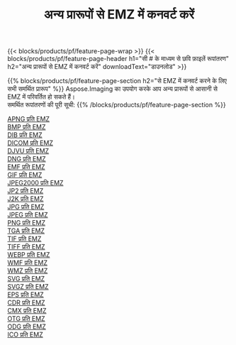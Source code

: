 ﻿---
title: अन्य प्रारूपों से EMZ में कनवर्ट करें 
weight: 3920
url: /hi/java/conversion/to/emz 
lang: hi
langdirlevel: 2
locales: zh-hans,ja,it,ru,de,es,fr,nl,id,lt,pl,pt,vi,tr,ko,zh-hant,ar,hi,th,sv,cs,uk,he
description: Aspose.Imaging का उपयोग करके आप अन्य प्रारूपों से EMZ में आसानी से रूपांतरित कर सकते हैं
---

{{< blocks/products/pf/feature-page-wrap >}}
{{< blocks/products/pf/feature-page-header h1="सी # के माध्यम से छवि फ़ाइलें रूपांतरण" h2="अन्य प्रारूपों से EMZ में कनवर्ट करें" downloadText="डाउनलोड" >}}


{{% blocks/products/pf/feature-page-section  h2="से EMZ में कनवर्ट करने के लिए सभी समर्थित प्रारूप" %}}
Aspose.Imaging का उपयोग करके आप अन्य प्रारूपों से आसानी से EMZ में परिवर्तित हो सकते हैं।
<br/>
समर्थित रूपांतरणों की पूरी सूची:
{{% /blocks/products/pf/feature-page-section %}}
<div class="container-fluid productfamilypage bg-gray">
    <div class="convertypes bg-gray agp-content section">
        <div class="container">
		<div class="row other-converters">
		    <div class='col-md-2 other-converter remove-lp remove-rp'><a href="/imaging/hi/java/conversion/apng-to-emz" >APNG प्रति EMZ</a></div>
<div class='col-md-2 other-converter remove-lp remove-rp'><a href="/imaging/hi/java/conversion/bmp-to-emz" >BMP प्रति EMZ</a></div>
<div class='col-md-2 other-converter remove-lp remove-rp'><a href="/imaging/hi/java/conversion/dib-to-emz" >DIB प्रति EMZ</a></div>
<div class='col-md-2 other-converter remove-lp remove-rp'><a href="/imaging/hi/java/conversion/dicom-to-emz" >DICOM प्रति EMZ</a></div>
<div class='col-md-2 other-converter remove-lp remove-rp'><a href="/imaging/hi/java/conversion/djvu-to-emz" >DJVU प्रति EMZ</a></div>
<div class='col-md-2 other-converter remove-lp remove-rp'><a href="/imaging/hi/java/conversion/dng-to-emz" >DNG प्रति EMZ</a></div>
<div class='col-md-2 other-converter remove-lp remove-rp'><a href="/imaging/hi/java/conversion/emf-to-emz" >EMF प्रति EMZ</a></div>
<div class='col-md-2 other-converter remove-lp remove-rp'><a href="/imaging/hi/java/conversion/gif-to-emz" >GIF प्रति EMZ</a></div>
<div class='col-md-2 other-converter remove-lp remove-rp'><a href="/imaging/hi/java/conversion/jpeg2000-to-emz" >JPEG2000 प्रति EMZ</a></div>
<div class='col-md-2 other-converter remove-lp remove-rp'><a href="/imaging/hi/java/conversion/jp2-to-emz" >JP2 प्रति EMZ</a></div>
<div class='col-md-2 other-converter remove-lp remove-rp'><a href="/imaging/hi/java/conversion/j2k-to-emz" >J2K प्रति EMZ</a></div>
<div class='col-md-2 other-converter remove-lp remove-rp'><a href="/imaging/hi/java/conversion/jpg-to-emz" >JPG प्रति EMZ</a></div>
<div class='col-md-2 other-converter remove-lp remove-rp'><a href="/imaging/hi/java/conversion/jpeg-to-emz" >JPEG प्रति EMZ</a></div>
<div class='col-md-2 other-converter remove-lp remove-rp'><a href="/imaging/hi/java/conversion/png-to-emz" >PNG प्रति EMZ</a></div>
<div class='col-md-2 other-converter remove-lp remove-rp'><a href="/imaging/hi/java/conversion/tga-to-emz" >TGA प्रति EMZ</a></div>
<div class='col-md-2 other-converter remove-lp remove-rp'><a href="/imaging/hi/java/conversion/tif-to-emz" >TIF प्रति EMZ</a></div>
<div class='col-md-2 other-converter remove-lp remove-rp'><a href="/imaging/hi/java/conversion/tiff-to-emz" >TIFF प्रति EMZ</a></div>
<div class='col-md-2 other-converter remove-lp remove-rp'><a href="/imaging/hi/java/conversion/webp-to-emz" >WEBP प्रति EMZ</a></div>
<div class='col-md-2 other-converter remove-lp remove-rp'><a href="/imaging/hi/java/conversion/wmf-to-emz" >WMF प्रति EMZ</a></div>
<div class='col-md-2 other-converter remove-lp remove-rp'><a href="/imaging/hi/java/conversion/wmz-to-emz" >WMZ प्रति EMZ</a></div>
<div class='col-md-2 other-converter remove-lp remove-rp'><a href="/imaging/hi/java/conversion/svg-to-emz" >SVG प्रति EMZ</a></div>
<div class='col-md-2 other-converter remove-lp remove-rp'><a href="/imaging/hi/java/conversion/svgz-to-emz" >SVGZ प्रति EMZ</a></div>
<div class='col-md-2 other-converter remove-lp remove-rp'><a href="/imaging/hi/java/conversion/eps-to-emz" >EPS प्रति EMZ</a></div>
<div class='col-md-2 other-converter remove-lp remove-rp'><a href="/imaging/hi/java/conversion/cdr-to-emz" >CDR प्रति EMZ</a></div>
<div class='col-md-2 other-converter remove-lp remove-rp'><a href="/imaging/hi/java/conversion/cmx-to-emz" >CMX प्रति EMZ</a></div>
<div class='col-md-2 other-converter remove-lp remove-rp'><a href="/imaging/hi/java/conversion/otg-to-emz" >OTG प्रति EMZ</a></div>
<div class='col-md-2 other-converter remove-lp remove-rp'><a href="/imaging/hi/java/conversion/odg-to-emz" >ODG प्रति EMZ</a></div>
<div class='col-md-2 other-converter remove-lp remove-rp'><a href="/imaging/hi/java/conversion/ico-to-emz" >ICO प्रति EMZ</a></div>
                </div>
        </div>
    </div>
</div>
<br/>

